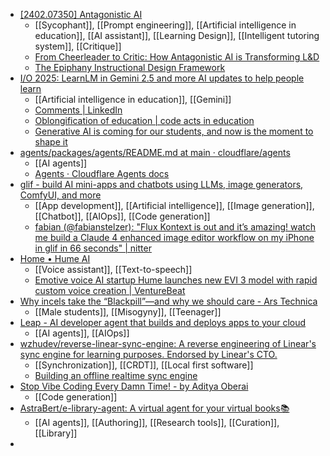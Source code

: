 - [[2402.07350] Antagonistic AI](https://arxiv.org/abs/2402.07350)
	- [[Sycophant]], [[Prompt engineering]], [[Artificial intelligence in education]], [[AI assistant]], [[Learning Design]], [[Intelligent tutoring system]], [[Critique]]
	- [From Cheerleader to Critic: How Antagonistic AI is Transforming L&D](https://drphilippahardman.substack.com/p/from-cheerleader-to-critic?publication_id=926556&post_id=164707399&isFreemail=true&r=1gwis)
	- [The Epiphany Instructional Design Framework](https://docs.epiphany.education/The-Epiphany-Instructional-Design-Framework-140f606c6dd2802db8f2f40ed3efc973)
- [I/O 2025: LearnLM in Gemini 2.5 and more AI updates to help people learn](https://blog.google/outreach-initiatives/education/google-gemini-learnlm-update/)
	- [[Artificial intelligence in education]], [[Gemini]]
	- [Comments | LinkedIn](https://www.linkedin.com/feed/update/urn:li:activity:7334300944207081472)
	- [Oblongification of education | code acts in education](https://codeactsineducation.wordpress.com/2024/05/24/oblongification-of-education/)
	- [Generative AI is coming for our students, and now is the moment to shape it](https://www.brookings.edu/articles/generative-ai-is-coming-for-our-students-and-now-is-the-moment-to-shape-it/?trk=feed_main-feed-card_feed-article-content)
- [agents/packages/agents/README.md at main · cloudflare/agents](https://github.com/cloudflare/agents/blob/main/packages/agents/README.md)
	- [[AI agents]]
	- [Agents · Cloudflare Agents docs](https://developers.cloudflare.com/agents/)
- [glif - build AI mini-apps and chatbots using LLMs, image generators, ComfyUI, and more](https://glif.app/glifs)
	- [[App development]], [[Artificial intelligence]], [[Image generation]], [[Chatbot]], [[AIOps]], [[Code generation]]
	- [fabian (@fabianstelzer): "Flux Kontext is out and it’s amazing! watch me build a Claude 4 enhanced image editor workflow on my iPhone in glif in 66 seconds" | nitter](https://nitter.net/fabianstelzer/status/1928433180765306968#m)
- [Home • Hume AI](https://www.hume.ai/)
	- [[Voice assistant]], [[Text-to-speech]]
	- [Emotive voice AI startup Hume launches new EVI 3 model with rapid custom voice creation | VentureBeat](https://venturebeat.com/ai/emotive-voice-ai-startup-hume-launches-new-evi-3-model-with-rapid-custom-voice-creation/)
- [Why incels take the “Blackpill”—and why we should care - Ars Technica](https://arstechnica.com/science/2025/05/why-incels-take-the-blackpill-and-why-we-should-care/)
	- [[Male students]], [[Misogyny]], [[Teenager]]
- [Leap - AI developer agent that builds and deploys apps to your cloud](https://leap.new/)
	- [[AI agents]], [[AIOps]]
- [wzhudev/reverse-linear-sync-engine: A reverse engineering of Linear's sync engine for learning purposes. Endorsed by Linear's CTO.](https://github.com/wzhudev/reverse-linear-sync-engine)
	- [[Synchronization]], [[CRDT]], [[Local first software]]
	- [Building an offline realtime sync engine](https://gist.github.com/pesterhazy/3e039677f2e314cb77ffe3497ebca07b)
- [Stop Vibe Coding Every Damn Time! - by Aditya Oberai](https://newsletter.oberai.dev/p/stop-vibe-coding-every-damn-time)
	- [[Code generation]]
- [AstraBert/e-library-agent: A virtual agent for your virtual books📚](https://github.com/AstraBert/e-library-agent)
	- [[AI agents]], [[Authoring]], [[Research tools]], [[Curation]], [[Library]]
-